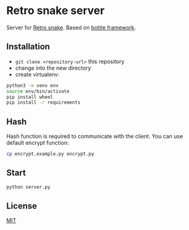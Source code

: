 # Retro snake server

Server for [Retro snake](https://github.com/Devoter/snake). Based on [bottle framework](https://github.com/bottlepy/bottle).

## Installation

* `git clone <repository-url>` this repository
* change into the new directory
* create virtualenv:
```bash
python3 -m venv env
source env/bin/activate
pip install wheel
pip install -r requirements
```

## Hash

Hash function is required to communicate with the client. You can use default encrypt function:
```bash
cp encrypt.example.py encrypt.py
```

## Start

```bash
python server.py
```

## License

[MIT](LICENSE)
